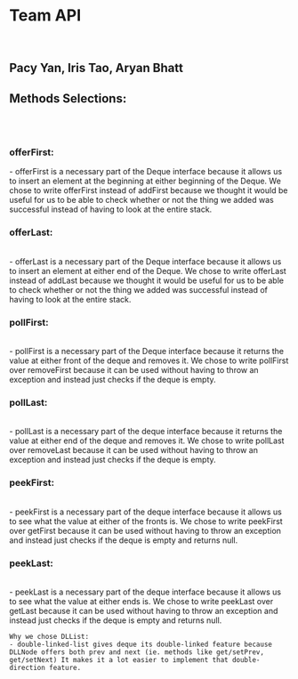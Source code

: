 <h1>Team API </h1></br>
<h2>Pacy Yan, Iris Tao, Aryan Bhatt </h2>
<h2> Methods Selections: </h2></br>
    <h3> offerFirst: </h3>
    - offerFirst is a necessary part of the Deque interface because it allows us to insert an element at the beginning at either beginning of the Deque. We chose to write offerFirst instead of addFirst because we thought it would be useful for us to be able to check whether or not the thing we added was successful instead of having to look at the entire stack. 
    </br>
    <h3>offerLast: </h3> </br>
    - offerLast is a necessary part of the Deque interface because it allows us to insert an element at either end of the Deque. We chose to write offerLast instead of addLast because we thought it would be useful for us to be able to check whether or not the thing we added was successful instead of having to look at the entire stack.
    </br>
    <h3>pollFirst: </h3> </br> 
    - pollFirst is a necessary part of the Deque interface because it returns the value at either front of the deque and removes it. We chose to write pollFirst over removeFirst because it can be used without having to throw an exception and instead just checks if the deque is empty. 
    </br>
    <h3>pollLast: </h3> </br>
    - pollLast is a necessary part of the deque interface because it returns the value at either end of the deque and removes it. We chose to write pollLast over removeLast because it can be used without having to throw an exception and instead just checks if the deque is empty. 
    </br>
    <h3>peekFirst: </h3> </br>
    - peekFirst is a necessary part of the deque interface because it allows us to see what the value at either of the fronts is. We chose to write peekFirst over getFirst because it can be used without having to throw an exception and instead just checks if the deque is empty and returns null.
    </br>
    <h3>peekLast: </h3> </br>
    - peekLast is a necessary part of the deque interface because it allows us to see what the value at either ends is. We chose to write peekLast over getLast because it can be used without having to throw an exception and instead just checks if the deque is empty and returns null.
    </br>

    Why we chose DLList:
    - double-linked-list gives deque its double-linked feature because DLLNode offers both prev and next (ie. methods like get/setPrev, get/setNext) It makes it a lot easier to implement that double-direction feature. 
   
    
  

   
